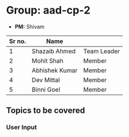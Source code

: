 # Group: aad-cp-2

* **PM:** Shivam

|Sr no.|Name||
|-|-|-|
|1|Shazaib Ahmed| Team Leader|
|2|Mohit Shah|Member|
|3|Abhishek Kumar|Member|
|4|Dev Mittal|Member|
|5|Binni Goel|Member|

## Topics to be covered

### User Input
